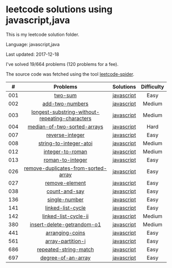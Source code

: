 # leetcode solutions using javascript,java
This is my leetcode solution folder.

Language: javascript,java

Last updated: 2017-12-18

I've solved 19/664 problems (120 problems for a fee).

The source code was fetched using the tool [leetcode-spider](https://github.com/Ma63d/leetcode-spider).

| # | Problems | Solutions | Difficulty |
|:--:|:-----:|:---------:|:----:|
|001|[two-sum](https://leetcode.com/problems/two-sum/)| [javascript](./001.two-sum/two-sum.js)| Easy|
|002|[add-two-numbers](https://leetcode.com/problems/add-two-numbers/)| [javascript](./002.add-two-numbers/add-two-numbers.js)| Medium|
|003|[longest-substring-without-repeating-characters](https://leetcode.com/problems/longest-substring-without-repeating-characters/)| [javascript](./003.longest-substring-without-repeating-characters/longest-substring-without-repeating-characters.js)| Medium|
|004|[median-of-two-sorted-arrays](https://leetcode.com/problems/median-of-two-sorted-arrays/)| [javascript](./004.median-of-two-sorted-arrays/median-of-two-sorted-arrays.js)| Hard|
|007|[reverse-integer](https://leetcode.com/problems/reverse-integer/)| [javascript](./007.reverse-integer/reverse-integer.js)| Easy|
|008|[string-to-integer-atoi](https://leetcode.com/problems/string-to-integer-atoi/)| [javascript](./008.string-to-integer-atoi/string-to-integer-atoi.js)| Medium|
|012|[integer-to-roman](https://leetcode.com/problems/integer-to-roman/)| [javascript](./012.integer-to-roman/integer-to-roman.js)| Medium|
|013|[roman-to-integer](https://leetcode.com/problems/roman-to-integer/)| [javascript](./013.roman-to-integer/roman-to-integer.js)| Easy|
|026|[remove-duplicates-from-sorted-array](https://leetcode.com/problems/remove-duplicates-from-sorted-array/)| [javascript](./026.remove-duplicates-from-sorted-array/remove-duplicates-from-sorted-array.js)| Easy|
|027|[remove-element](https://leetcode.com/problems/remove-element/)| [javascript](./027.remove-element/remove-element.js)| Easy|
|038|[count-and-say](https://leetcode.com/problems/count-and-say/)| [javascript](./038.count-and-say/count-and-say.js)| Easy|
|136|[single-number](https://leetcode.com/problems/single-number/)| [javascript](./136.single-number/single-number.js)| Easy|
|141|[linked-list-cycle](https://leetcode.com/problems/linked-list-cycle/)| [javascript](./141.linked-list-cycle/linked-list-cycle.js)| Easy|
|142|[linked-list-cycle-ii](https://leetcode.com/problems/linked-list-cycle-ii/)| [javascript](./142.linked-list-cycle-ii/linked-list-cycle-ii.js)| Medium|
|380|[insert-delete-getrandom-o1](https://leetcode.com/problems/insert-delete-getrandom-o1/)| [javascript](./380.insert-delete-getrandom-o1/insert-delete-getrandom-o1.js)| Medium|
|441|[arranging-coins](https://leetcode.com/problems/arranging-coins/)| [javascript](./441.arranging-coins/arranging-coins.js)| Easy|
|561|[array-partition-i](https://leetcode.com/problems/array-partition-i/)| [javascript](./561.array-partition-i/array-partition-i.js)| Easy|
|686|[repeated-string-match](https://leetcode.com/problems/repeated-string-match/)| [javascript](./686.repeated-string-match/repeated-string-match.js)| Easy|
|697|[degree-of-an-array](https://leetcode.com/problems/degree-of-an-array/)| [javascript](./697.degree-of-an-array/degree-of-an-array.js)| Easy|